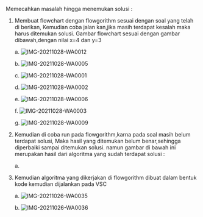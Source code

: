 Memecahkan masalah hingga menemukan solusi :

1. Membuat flowchart dengan flowgorithm sesuai dengan soal yang telah di berikan,
   Kemudian coba jalan kan,jika masih terdapat kesalah maka harus ditemukan solusi.
   Gambar flowchart sesuai dengan gambar dibawah,dengan nilai x=4 dan y=3
   
   a. ![IMG-20211028-WA0012](https://user-images.githubusercontent.com/93030333/139205881-9da52b65-c924-4b16-aca6-77b12713f3f9.jpg)
    
   b. ![IMG-20211028-WA0005](https://user-images.githubusercontent.com/93030333/139206027-7758a240-e2e6-4ba7-8010-ea96db7cf3e4.jpg)

   c. ![IMG-20211028-WA0001](https://user-images.githubusercontent.com/93030333/139206121-d11124d6-d830-428e-b8b3-84fd7eeb3fbe.jpg)

   d. ![IMG-20211028-WA0002](https://user-images.githubusercontent.com/93030333/139206180-ddced683-42be-44ca-a381-9de2c47b1f27.jpg)

   e. ![IMG-20211028-WA0006](https://user-images.githubusercontent.com/93030333/139206253-8b32ae1c-ebff-4e59-9352-ee51b2ac8c11.jpg)

   f. ![IMG-20211028-WA0003](https://user-images.githubusercontent.com/93030333/139206314-04153ca2-41a1-49bd-91f8-e86479fa0cfd.jpg)

   g. ![IMG-20211028-WA0009](https://user-images.githubusercontent.com/93030333/139206374-e23b3c9e-5c8c-4544-b6c2-9a1feda6e14e.jpg)

2. Kemudian di coba run pada flowgorithm,karna pada soal masih belum terdapat solusi,
   Maka hasil yang ditemukan belum benar,sehingga diperbaiki sampai ditemukan solusi.
   namun gambar di bawah ini merupakan hasil dari algoritma yang sudah terdapat solusi :
   
   a. 
   

3. Kemudian algoritma yang dikerjakan di flowgorithm dibuat dalam bentuk kode kemudian dijalankan pada VSC

   a. ![IMG-20211026-WA0035](https://user-images.githubusercontent.com/93030333/139208570-6ccc0965-dae3-477d-b2b9-012d6d4da4fe.jpg)

   b. ![IMG-20211026-WA0036](https://user-images.githubusercontent.com/93030333/139208591-9d8d266e-f922-4143-8dd3-3001ae551abe.jpg)
